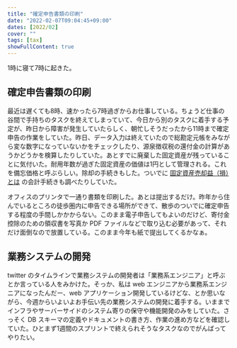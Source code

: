 ```yaml
---
title: "確定申告書類の印刷"
date: "2022-02-07T09:04:45+09:00"
dates: [2022/02]
cover: ""
tags: [tax]
showFullContent: true
---
```


1時に寝て7時に起きた。

## 確定申告書類の印刷

最近は遅くても8時、速かったら7時過ぎからお仕事している。ちょうど仕事の谷間で手持ちのタスクを終えてしまっていて、今日から別のタスクに着手する予定が、昨日から障害が発生していたらしく、朝忙しそうだったから11時まで確定申告の作業をしていた。昨日、データ入力は終えていたので総勘定元帳をみながら変な数字になっていないかをチェックしたり、源泉徴収税の還付金の計算があうかどうかを検算したりしていた。あとすでに廃棄した固定資産が残っていることに気付いた。耐用年数が過ぎた固定資産の価値は1円として管理される。これを備忘価格と呼ぶらしい。除却の手続きもした。ついでに [固定資産売却益（損）とは](https://advisors-freee.jp/article/category/cat-big-03/cat-small-06/12956/) の会計手続きも調べたりしていた。

オフィスのプリンタで一通り書類を印刷した。あとは提出するだけ。昨年から住んでいるところの徒歩圏内に申告できる場所ができて、散歩のついでに確定申告する程度の手間しかかからない。このまま電子申告してもよいのだけど、寄付金控除のための領収書を写真か PDF ファイルなどで取り込む必要があって、それだけ面倒なので放置している。このまま今年も紙で提出してくるかなぁ。

## 業務システムの開発

twitter のタイムラインで業務システムの開発者は「業務系エンジニア」と呼ぶとか言っている人をみかけた。そっか、私は web エンジニアから業務系エンジニアになったんだー、web アプリケーション開発しているけどな、とか思いながら、今週からいよいよお手伝い先の業務システムの開発に着手する。いままでインフラやサーバーサイドのシステム寄りの保守や機能開発のみをしていた。さっそく DB スキーマの定義やドキュメントの書き方、作業の進め方などを確認していた。ひとまず1週間のスプリントで終えられそうなタスクなのでがんばってやりたい。
